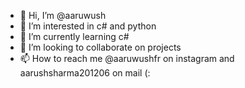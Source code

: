 - 👋 Hi, I’m @aaruwush
- 👀 I’m interested in c# and python
- 🌱 I’m currently learning c#
- 💞️ I’m looking to collaborate on projects
- 📫 How to reach me @aaruwushfr on instagram and aarushsharma201206 on mail (:

<!---
aaruwush/aaruwush is a ✨ special ✨ repository because its `README.md` (this file) appears on your GitHub profile.
You can click the Preview link to take a look at your changes.
--->
